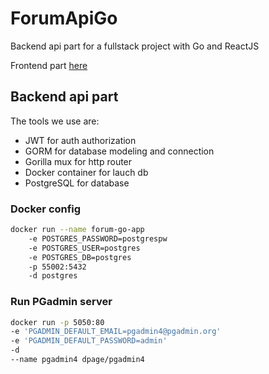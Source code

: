 # ForumApiGo

Backend api part for a fullstack project with Go and ReactJS

Frontend part [here](https://github.com/Thrashy190)

## Backend api part

The tools we use are:

- JWT for auth authorization
- GORM for database modeling and connection
- Gorilla mux for http router
- Docker container for lauch db
- PostgreSQL for database

### Docker config

```bash
docker run --name forum-go-app
    -e POSTGRES_PASSWORD=postgrespw
    -e POSTGRES_USER=postgres
    -e POSTGRES_DB=postgres
    -p 55002:5432
    -d postgres
```

### Run PGadmin server

```bash
docker run -p 5050:80
-e 'PGADMIN_DEFAULT_EMAIL=pgadmin4@pgadmin.org'
-e 'PGADMIN_DEFAULT_PASSWORD=admin'
-d
--name pgadmin4 dpage/pgadmin4
```
